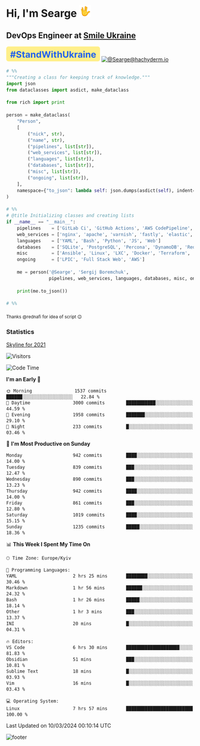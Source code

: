 # Hi, I'm Searge <img src="images/vulcan.webp" style="display: inline-block; margin: 0; height: 2rem" alt="Vulcan salute" />

## DevOps Engineer at [Smile Ukraine](https://smile-ukraine.com/en)

[![Stand With Ukraine](https://raw.githubusercontent.com/vshymanskyy/StandWithUkraine/main/badges/StandWithUkraine.svg)](https://stand-with-ukraine.pp.ua)
<a rel="me" href="https://hachyderm.io/@Searge">![@Searge@hachyderm.io](https://img.shields.io/badge/-@Searge-%232B90D9?logo=mastodon&logoColor=white)</a>

```python
# %%
"""Creating a class for keeping track of knowledge."""
import json
from dataclasses import asdict, make_dataclass

from rich import print

person = make_dataclass(
    "Person",
    [
        ("nick", str),
        ("name", str),
        ("pipelines", list[str]),
        ("web_services", list[str]),
        ("languages", list[str]),
        ("databases", list[str]),
        ("misc", list[str]),
        ("ongoing", list[str]),
    ],
    namespace={"to_json": lambda self: json.dumps(asdict(self), indent=4)},
)

# %%
# @title Initializing classes and creating lists
if __name__ == "__main__":
    pipelines    = ['GitLab Ci', 'GitHub Actions', 'AWS CodePipeline', 'Jenkins']
    web_services = ['nginx', 'apache', 'varnish', 'fastly', 'elastic', 'solr']
    languages    = ['YAML', 'Bash', 'Python', 'JS', 'Web']
    databases    = ['SQLite', 'PostgreSQL', 'Percona', 'DynamoDB', 'Redis']
    misc         = ['Ansible', 'Linux', 'LXC', 'Docker', 'Terraform', 'AWS']
    ongoing      = ['LPIC', 'Full Stack Web', 'AWS']

    me = person('@Searge', 'Sergij Boremchuk',
                pipelines, web_services, languages, databases, misc, ongoing)

    print(me.to_json())

# %%

```

<sub>Thanks @rednafi for idea of script :wink:</sub>

### Statistics

[Skyline for 2021](https://skyline.github.com/Searge/2021)

![Visitors](https://komarev.com/ghpvc/?username=searge&label=Profile%20views&color=0e75b6&style=flat) 
<!--START_SECTION:waka-->
![Code Time](http://img.shields.io/badge/Code%20Time-2%2C432%20hrs%2047%20mins-blue)

**I'm an Early 🐤** 

```text
🌞 Morning                1537 commits        ██████░░░░░░░░░░░░░░░░░░░   22.84 % 
🌆 Daytime                3000 commits        ███████████░░░░░░░░░░░░░░   44.59 % 
🌃 Evening                1958 commits        ███████░░░░░░░░░░░░░░░░░░   29.10 % 
🌙 Night                  233 commits         █░░░░░░░░░░░░░░░░░░░░░░░░   03.46 % 
```
📅 **I'm Most Productive on Sunday** 

```text
Monday                   942 commits         ████░░░░░░░░░░░░░░░░░░░░░   14.00 % 
Tuesday                  839 commits         ███░░░░░░░░░░░░░░░░░░░░░░   12.47 % 
Wednesday                890 commits         ███░░░░░░░░░░░░░░░░░░░░░░   13.23 % 
Thursday                 942 commits         ████░░░░░░░░░░░░░░░░░░░░░   14.00 % 
Friday                   861 commits         ███░░░░░░░░░░░░░░░░░░░░░░   12.80 % 
Saturday                 1019 commits        ████░░░░░░░░░░░░░░░░░░░░░   15.15 % 
Sunday                   1235 commits        █████░░░░░░░░░░░░░░░░░░░░   18.36 % 
```


📊 **This Week I Spent My Time On** 

```text
🕑︎ Time Zone: Europe/Kyiv

💬 Programming Languages: 
YAML                     2 hrs 25 mins       ████████░░░░░░░░░░░░░░░░░   30.46 % 
Markdown                 1 hr 56 mins        ██████░░░░░░░░░░░░░░░░░░░   24.32 % 
Bash                     1 hr 26 mins        █████░░░░░░░░░░░░░░░░░░░░   18.14 % 
Other                    1 hr 3 mins         ███░░░░░░░░░░░░░░░░░░░░░░   13.37 % 
INI                      20 mins             █░░░░░░░░░░░░░░░░░░░░░░░░   04.31 % 

🔥 Editors: 
VS Code                  6 hrs 30 mins       ████████████████████░░░░░   81.83 % 
Obsidian                 51 mins             ███░░░░░░░░░░░░░░░░░░░░░░   10.81 % 
Sublime Text             18 mins             █░░░░░░░░░░░░░░░░░░░░░░░░   03.93 % 
Vim                      16 mins             █░░░░░░░░░░░░░░░░░░░░░░░░   03.43 % 

💻 Operating System: 
Linux                    7 hrs 57 mins       █████████████████████████   100.00 % 
```


 Last Updated on 10/03/2024 00:10:14 UTC
<!--END_SECTION:waka-->

![footer](https://capsule-render.vercel.app/api?type=waving&color=gradient&customColorList=14,21&height=82&section=footer)
